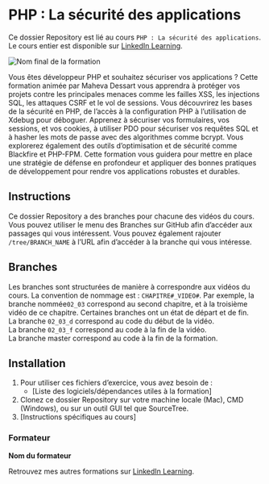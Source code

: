 # PHP : La sécurité des applications

Ce dossier Repository est lié au cours `PHP : La sécurité des applications`. Le cours entier est disponible sur [LinkedIn Learning][lil-course-url].

![Nom final de la formation][lil-thumbnail-url] 

Vous êtes développeur PHP et souhaitez sécuriser vos applications ? Cette formation animée par Maheva Dessart vous apprendra à protéger vos projets contre les principales menaces comme les failles XSS, les injections SQL, les attaques CSRF et le vol de sessions. Vous découvrirez les bases de la sécurité en PHP, de l’accès à la configuration PHP à l’utilisation de Xdebug pour déboguer. Apprenez à sécuriser vos formulaires, vos sessions, et vos cookies, à utiliser PDO pour sécuriser vos requêtes SQL et à hasher les mots de passe avec des algorithmes comme bcrypt. Vous explorerez également des outils d’optimisation et de sécurité comme Blackfire et PHP-FPM. Cette formation vous guidera pour mettre en place une stratégie de défense en profondeur et appliquer des bonnes pratiques de développement pour rendre vos applications robustes et durables.

## Instructions

Ce dossier Repository a des branches pour chacune des vidéos du cours. Vous pouvez utiliser le menu des Branches sur GitHub afin d’accéder aux passages qui vous intéressent. Vous pouvez également rajouter `/tree/BRANCH_NAME` à l’URL afin d’accéder à la branche qui vous intéresse. 

## Branches

Les branches sont structurées de manière à correspondre aux vidéos du cours. La convention de nommage est : `CHAPITRE#_VIDEO#`. Par exemple, la branche nommée`02_03` correspond au second chapitre, et à la troisième vidéo de ce chapitre. Certaines branches ont un état de départ et de fin.  
La branche `02_03_d` correspond au code du début de la vidéo.  
La branche `02_03_f` correspond au code à la fin de la vidéo.  
La branche master correspond au code à la fin de la formation. 

## Installation

1. Pour utiliser ces fichiers d’exercice, vous avez besoin de : 
   - [Liste des logiciels/dépendances utiles à la formation] 
2. Clonez ce dossier Repository sur votre machine locale (Mac), CMD (Windows), ou sur un outil GUI tel que SourceTree. 
3. [Instructions spécifiques au cours] 


### Formateur

**Nom du formateur** 

 Retrouvez mes autres formations sur [LinkedIn Learning][lil-URL-trainer].

[0]: # (Replace these placeholder URLs with actual course URLs)
[lil-course-url]: https://www.linkedin.com
[lil-thumbnail-url]: https://media.licdn.com/dms/image/v2/D4E0DAQGYZV0xMNs2uw/learning-public-crop_675_1200/B4EZWo3.EdGwAY-/0/1742295000043?e=2147483647&v=beta&t=9LzKOmPLRh7DCeNlmJBc4bh0JFd7LQz1eYmduiOORt8
[lil-URL-trainer]: https://

[1]: # (End of FR-Instruction ###############################################################################################)
